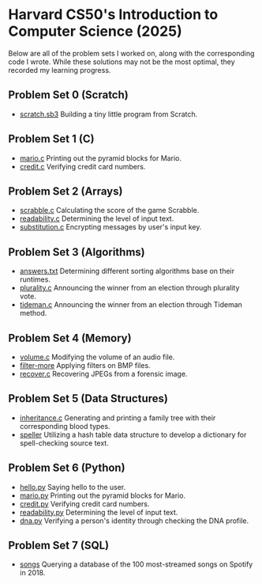 # Harvard CS50's Introduction to Computer Science (2025)
Below are all of the problem sets I worked on, along with the corresponding code I wrote. While these solutions may not be the most optimal, they recorded my learning progress.
## Problem Set 0 (Scratch)
- [scratch.sb3](https://scratch.mit.edu/projects/1134595594/)
  Building a tiny little program from Scratch.
## Problem Set 1 (C)
- [mario.c](https://github.com/faitinchan/CS50x/blob/main/Problem_Set_1/mario.c)
  Printing out the pyramid blocks for Mario.
- [credit.c](https://github.com/faitinchan/CS50x/blob/main/Problem_Set_1/credit.c)
  Verifying credit card numbers.
## Problem Set 2 (Arrays)
- [scrabble.c](https://github.com/faitinchan/CS50x/blob/main/Problem_Set_2/scrabble.c)
  Calculating the score of the game Scrabble.
- [readability.c](https://github.com/faitinchan/CS50x/blob/main/Problem_Set_2/readability.c)
  Determining the level of input text.
- [substitution.c](https://github.com/faitinchan/CS50x/blob/main/Problem_Set_2/substitution.c)
  Encrypting messages by user's input key.
## Problem Set 3 (Algorithms)
- [answers.txt](https://github.com/faitinchan/CS50x/blob/main/Problem_Set_3/answers.txt)
  Determining different sorting algorithms base on their runtimes.
- [plurality.c](https://github.com/faitinchan/CS50x/blob/main/Problem_Set_3/plurality.c)
  Announcing the winner from an election through plurality vote.
- [tideman.c](https://github.com/faitinchan/CS50x/blob/main/Problem_Set_3/tideman.c)
  Announcing the winner from an election through Tideman method.
## Problem Set 4 (Memory)
- [volume.c](https://github.com/faitinchan/CS50x/blob/main/Problem_Set_4/volume.c)
  Modifying the volume of an audio file.
- [filter-more](https://github.com/faitinchan/CS50x/tree/main/Problem_Set_4/filter-more)
  Applying filters on BMP files.
- [recover.c](https://github.com/faitinchan/CS50x/blob/main/Problem_Set_4/recover.c)
  Recovering JPEGs from a forensic image.
## Problem Set 5 (Data Structures)
- [inheritance.c](https://github.com/faitinchan/CS50x/blob/main/Problem_Set_5/inheritance.c)
  Generating and printing a family tree with their corresponding blood types.
- [speller](https://github.com/faitinchan/CS50x/tree/main/Problem_Set_5/speller)
  Utilizing a hash table data structure to develop a dictionary for spell-checking source text.
## Problem Set 6 (Python)
- [hello.py](https://github.com/faitinchan/CS50x/blob/main/Problem_Set_6/hello.py)
  Saying hello to the user.
- [mario.py](https://github.com/faitinchan/CS50x/blob/main/Problem_Set_6/mario.py)
  Printing out the pyramid blocks for Mario.
- [credit.py](https://github.com/faitinchan/CS50x/blob/main/Problem_Set_6/credit.py)
  Verifying credit card numbers.
- [readability.py](https://github.com/faitinchan/CS50x/blob/main/Problem_Set_6/readability.py)
  Determining the level of input text.
- [dna.py](https://github.com/faitinchan/CS50x/blob/main/Problem_Set_6/dna.py)
  Verifying a person's identity through checking the DNA profile.
## Problem Set 7 (SQL)
- [songs](https://github.com/faitinchan/CS50x/tree/main/Problem_Set_7/songs)
  Querying a database of the 100 most-streamed songs on Spotify in 2018.
